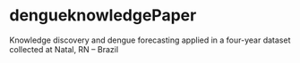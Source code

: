 # dengueknowledgePaper
Knowledge discovery and dengue forecasting applied in a four-year dataset collected at Natal, RN – Brazil
